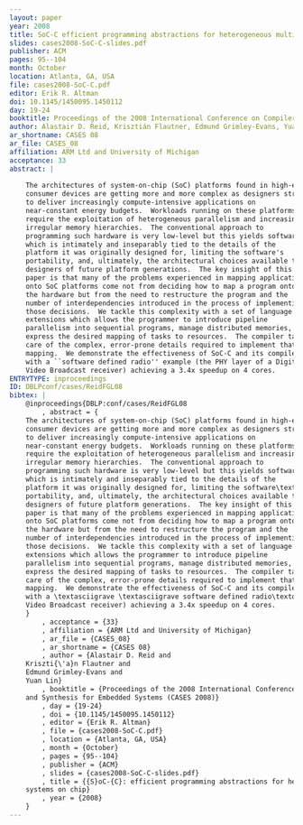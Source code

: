 ```yaml
---
layout: paper
year: 2008
title: SoC-C efficient programming abstractions for heterogeneous multicore systems on chip
slides: cases2008-SoC-C-slides.pdf
publisher: ACM
pages: 95--104
month: October
location: Atlanta, GA, USA
file: cases2008-SoC-C.pdf
editor: Erik R. Altman
doi: 10.1145/1450095.1450112
day: 19-24
booktitle: Proceedings of the 2008 International Conference on Compilers, Architecture, and Synthesis for Embedded Systems (CASES 2008)
author: Alastair D. Reid, Krisztián Flautner, Edmund Grimley-Evans, Yuan Lin
ar_shortname: CASES 08
ar_file: CASES_08
affiliation: ARM Ltd and University of Michigan
acceptance: 33
abstract: |
    
    The architectures of system-on-chip (SoC) platforms found in high-end
    consumer devices are getting more and more complex as designers strive
    to deliver increasingly compute-intensive applications on
    near-constant energy budgets.  Workloads running on these platforms
    require the exploitation of heterogeneous parallelism and increasingly
    irregular memory hierarchies.  The conventional approach to
    programming such hardware is very low-level but this yields software
    which is intimately and inseparably tied to the details of the
    platform it was originally designed for, limiting the software's
    portability, and, ultimately, the architectural choices available to
    designers of future platform generations.  The key insight of this
    paper is that many of the problems experienced in mapping applications
    onto SoC platforms come not from deciding how to map a program onto
    the hardware but from the need to restructure the program and the
    number of interdependencies introduced in the process of implementing
    those decisions.  We tackle this complexity with a set of language
    extensions which allows the programmer to introduce pipeline
    parallelism into sequential programs, manage distributed memories, and
    express the desired mapping of tasks to resources.  The compiler takes
    care of the complex, error-prone details required to implement that
    mapping.  We demonstrate the effectiveness of SoC-C and its compiler
    with a ``software defined radio'' example (the PHY layer of a Digital
    Video Broadcast receiver) achieving a 3.4x speedup on 4 cores.
ENTRYTYPE: inproceedings
ID: DBLPconf/cases/ReidFGL08
bibtex: |
    @inproceedings{DBLP:conf/cases/ReidFGL08
        , abstract = {
    The architectures of system-on-chip (SoC) platforms found in high-end
    consumer devices are getting more and more complex as designers strive
    to deliver increasingly compute-intensive applications on
    near-constant energy budgets.  Workloads running on these platforms
    require the exploitation of heterogeneous parallelism and increasingly
    irregular memory hierarchies.  The conventional approach to
    programming such hardware is very low-level but this yields software
    which is intimately and inseparably tied to the details of the
    platform it was originally designed for, limiting the software\textquotesingle s
    portability, and, ultimately, the architectural choices available to
    designers of future platform generations.  The key insight of this
    paper is that many of the problems experienced in mapping applications
    onto SoC platforms come not from deciding how to map a program onto
    the hardware but from the need to restructure the program and the
    number of interdependencies introduced in the process of implementing
    those decisions.  We tackle this complexity with a set of language
    extensions which allows the programmer to introduce pipeline
    parallelism into sequential programs, manage distributed memories, and
    express the desired mapping of tasks to resources.  The compiler takes
    care of the complex, error-prone details required to implement that
    mapping.  We demonstrate the effectiveness of SoC-C and its compiler
    with a \textasciigrave \textasciigrave software defined radio\textquotesingle \textquotesingle  example (the PHY layer of a Digital
    Video Broadcast receiver) achieving a 3.4x speedup on 4 cores.
    }
        , acceptance = {33}
        , affiliation = {ARM Ltd and University of Michigan}
        , ar_file = {CASES_08}
        , ar_shortname = {CASES 08}
        , author = {Alastair D. Reid and
    Kriszti{\'a}n Flautner and
    Edmund Grimley-Evans and
    Yuan Lin}
        , booktitle = {Proceedings of the 2008 International Conference on Compilers, Architecture,
    and Synthesis for Embedded Systems (CASES 2008)}
        , day = {19-24}
        , doi = {10.1145/1450095.1450112}
        , editor = {Erik R. Altman}
        , file = {cases2008-SoC-C.pdf}
        , location = {Atlanta, GA, USA}
        , month = {October}
        , pages = {95--104}
        , publisher = {ACM}
        , slides = {cases2008-SoC-C-slides.pdf}
        , title = {{S}oC-{C}: efficient programming abstractions for heterogeneous multicore
    systems on chip}
        , year = {2008}
    }
---
```

